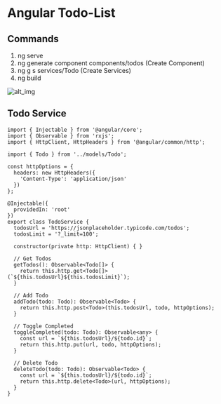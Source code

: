 # Angular Todo-List

## Commands
1. ng serve
2. ng generate component components/todos (Create Component)
3. ng g s services/Todo (Create Services)
4. ng build

![alt_img](https://i.imgur.com/AKtYhjy.png)

## Todo Service

```
import { Injectable } from '@angular/core';
import { Observable } from 'rxjs';
import { HttpClient, HttpHeaders } from '@angular/common/http';

import { Todo } from '../models/Todo';

const httpOptions = {
  headers: new HttpHeaders({
    'Content-Type': 'application/json'
  })
};

@Injectable({
  providedIn: 'root'
})
export class TodoService {
  todosUrl = 'https://jsonplaceholder.typicode.com/todos';
  todosLimit = '?_limit=100';

  constructor(private http: HttpClient) { }

  // Get Todos
  getTodos(): Observable<Todo[]> {
    return this.http.get<Todo[]>(`${this.todosUrl}${this.todosLimit}`);
  }

  // Add Todo
  addTodo(todo: Todo): Observable<Todo> {
    return this.http.post<Todo>(this.todosUrl, todo, httpOptions);
  }

  // Toggle Completed
  toggleCompleted(todo: Todo): Observable<any> {
    const url = `${this.todosUrl}/${todo.id}`;
    return this.http.put(url, todo, httpOptions);
  }

  // Delete Todo
  deleteTodo(todo: Todo): Observable<Todo> {
    const url = `${this.todosUrl}/${todo.id}`;
    return this.http.delete<Todo>(url, httpOptions);
  }
}
```
